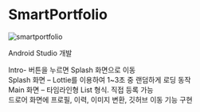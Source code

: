 # SmartPortfolio

![smartportfolio](https://github.com/user-attachments/assets/e5000770-3998-4365-bdf1-326b6e5e15c5)

Android Studio 개발

Intro- 버튼을 누르면 Splash 화면으로 이동  
Splash 화면 – Lottie를 이용하여 1~3초 중 랜덤하게 로딩 동작  
Main 화면 – 타임라인형 List 형식. 직접 등록 가능  
드로어 화면에 프로필, 이력, 이미지 변환, 깃허브 이동 기능 구현  
